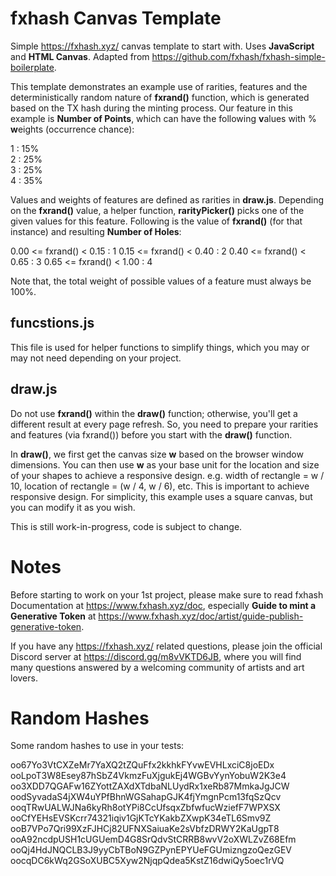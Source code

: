 # fxhash Canvas Template
Simple https://fxhash.xyz/ canvas template to start with. Uses **JavaScript** and **HTML Canvas**. Adapted from https://github.com/fxhash/fxhash-simple-boilerplate.

This template demonstrates an example use of rarities, features and the deterministically random nature of **fxrand()** function, which is generated based on the TX hash during the minting process. Our feature in this example is **Number of Points**, which can have the following **v**alues with % **w**eights (occurrence chance):

1 : 15%  
2 : 25%  
3 : 25%  
4 : 35%  

Values and weights of features are defined as rarities in **draw.js**. Depending on the **fxrand()** value, a helper function, **rarityPicker()** picks one of the given values for this feature. Following is the value of **fxrand()** (for that instance) and resulting **Number of Holes**:

0.00 <= fxrand() < 0.15 : 1
0.15 <= fxrand() < 0.40 : 2
0.40 <= fxrand() < 0.65 : 3
0.65 <= fxrand() < 1.00 : 4

Note that, the total weight of possible values of a feature must always be 100%.

## funcstions.js
This file is used for helper functions to simplify things, which you may or may not need depending on your project.

## draw.js
Do not use **fxrand()** within the **draw()** function; otherwise, you'll get a different result at every page refresh. So, you need to prepare your rarities and features (via fxrand()) before you start with the **draw()** function.

In **draw()**, we first get the canvas size **w** based on the browser window dimensions. You can then use **w** as your base unit for the location and size of your shapes to achieve a responsive design. e.g. width of rectangle = w / 10, location of rectangle = (w / 4, w / 6), etc. This is important to achieve responsive design. For simplicity, this example uses a square canvas, but you can modify it as you wish.

This is still work-in-progress, code is subject to change.

# Notes
Before starting to work on your 1st project, please make sure to read fxhash Documentation at https://www.fxhash.xyz/doc, especially **Guide to mint a Generative Token** at https://www.fxhash.xyz/doc/artist/guide-publish-generative-token.

If you have any https://fxhash.xyz/ related questions, please join the official Discord server at https://discord.gg/m8vVKTD6JB, where you will find many questions answered by a welcoming community of artists and art lovers.

# Random Hashes
Some random hashes to use in your tests:

oo67Yo3VtCXZeMr7YaXQ2tZQuFfx2kkhkFYvwEVHLxciC8joEDx  
ooLpoT3W8Esey87hSbZ4VkmzFuXjgukEj4WGBvYynYobuW2K3e4  
oo3XDD7QGAFw16ZYottZAXdXTdbaNLUydRx1xeRb87MmkaJgJCW  
oodSyvadaS4jXW4uYPfBhnWGSahapGJK4fjYmgnPcm13fqSzQcv  
ooqTRwUALWJNa6kyRh8otYPi8CcUfsqxZbfwfucWziefF7WPXSX  
ooCfYEHsEVSKcrr74321iqiv1GjKTcYKakbZXwpK34eTL6Smv9Z  
ooB7VPo7Qri99XzFJHCj82UFNXSaiuaKe2sVbfzDRWY2KaUgpT8  
ooA92ncdpUSH1cUGUemD4G8SrQdvStCRRB8wvV2oXWLZvZ68Efm  
ooQj4HdJNQCLB3J9yyCbTBoN9GZPynEPYUeFGUmizngzoQezGEV  
oocqDC6kWq2GSoXUBC5Xyw2NjqpQdea5KstZ16dwiQy5oec1rVQ
